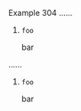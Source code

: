 Example 304
......

1. ```
   foo
   ```

   bar

......

<ol>
<li>
<pre><code>foo
</code></pre>
<p>bar</p>
</li>
</ol>
